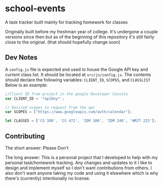 # school-events

A task tracker built mainly for tracking homework for classes

Originally built before my freshman year of college. It's undergone a couple versions since then but as of the beginning of this repository it's still fairly close to the original. (that should hopefully change soon)

## Dev Notes

A `config.js` file is expected and used to house the Google API key and current class list. It should be located at `src/js/config.js`.
The contents should declare the following variables: `CLIENT_ID`, `SCOPES`, and `CLASSLIST`
Below is an example:

```javascript
//Client ID from project in the google Developer Console
var CLIENT_ID = '*apiKey*';

// Desired scopes to request from the api
var SCOPES = ["https://www.googleapis.com/auth/calendar"];

let CLASSES = ['CS 380', 'CS 472', 'IDM 100', 'IDM 240', 'WRIT 225'];
```

## Contributing

The short answer: Please Don't

The long answer: This is a personal project that I developed to help with my personal task/homework tracking. Any changes and updates to it I like to design and implement myself so I don't want contributions from others. I also don't want anyone taking my code and using it elsewhere which is why there's (currently) intentionally no license.